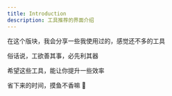 ```yaml
---
title: Introduction
description: 工具推荐的界面介绍
---
```


在这个版块，我会分享一些我使用过的，感觉还不多的工具

俗话说，工欲善其事，必先利其器

希望这些工具，能让你提升一些效率

省下来的时间，摸鱼不香嘛 🤣